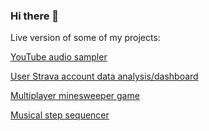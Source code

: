 ### Hi there 👋

Live version of some of my projects:

[YouTube audio sampler](http://46.101.156.79:8002)

[User Strava account data analysis/dashboard](http://46.101.156.79:8003)

[Multiplayer minesweeper game](http://46.101.156.79:8000)

[Musical step sequencer](http://46.101.156.79:8081/)
<!--
**bartwroblewski/bartwroblewski** is a ✨ _special_ ✨ repository because its `README.md` (this file) appears on your GitHub profile.

Here are some ideas to get you started:

- 🔭 I’m currently working on ...
- 🌱 I’m currently learning ...
- 👯 I’m looking to collaborate on ...
- 🤔 I’m looking for help with ...
- 💬 Ask me about ...
- 📫 How to reach me: ...
- 😄 Pronouns: ...
- ⚡ Fun fact: ...
-->
